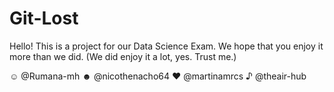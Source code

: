 # Git-Lost
Hello! This is a project for our Data Science Exam. 
We hope that you enjoy it more than we did. (We did enjoy it a lot, yes. Trust me.) 

☺ @Rumana-mh
☻ @nicothenacho64
♥ @martinamrcs
♪ @theair-hub
